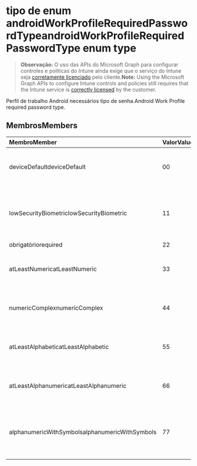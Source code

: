 # <a name="androidworkprofilerequiredpasswordtype-enum-type"></a><span data-ttu-id="8c2f7-101">tipo de enum androidWorkProfileRequiredPasswordType</span><span class="sxs-lookup"><span data-stu-id="8c2f7-101">androidWorkProfileRequiredPasswordType enum type</span></span>

> <span data-ttu-id="8c2f7-102">**Observação:** O uso das APIs do Microsoft Graph para configurar controles e políticas do Intune ainda exige que o serviço do Intune seja [corretamente licenciado](https://go.microsoft.com/fwlink/?linkid=839381) pelo cliente.</span><span class="sxs-lookup"><span data-stu-id="8c2f7-102">**Note:** Using the Microsoft Graph APIs to configure Intune controls and policies still requires that the Intune service is [correctly licensed](https://go.microsoft.com/fwlink/?linkid=839381) by the customer.</span></span>

<span data-ttu-id="8c2f7-103">Perfil de trabalho Android necessários tipo de senha.</span><span class="sxs-lookup"><span data-stu-id="8c2f7-103">Android Work Profile required password type.</span></span>
## <a name="members"></a><span data-ttu-id="8c2f7-104">Membros</span><span class="sxs-lookup"><span data-stu-id="8c2f7-104">Members</span></span>
|<span data-ttu-id="8c2f7-105">Membro</span><span class="sxs-lookup"><span data-stu-id="8c2f7-105">Member</span></span>|<span data-ttu-id="8c2f7-106">Valor</span><span class="sxs-lookup"><span data-stu-id="8c2f7-106">Value</span></span>|<span data-ttu-id="8c2f7-107">Descrição</span><span class="sxs-lookup"><span data-stu-id="8c2f7-107">Description</span></span>|
|:---|:---|:---|
|<span data-ttu-id="8c2f7-108">deviceDefault</span><span class="sxs-lookup"><span data-stu-id="8c2f7-108">deviceDefault</span></span>|<span data-ttu-id="8c2f7-109">0</span><span class="sxs-lookup"><span data-stu-id="8c2f7-109">0</span></span>|<span data-ttu-id="8c2f7-110">Valor de padrão de dispositivo, sem intenção.</span><span class="sxs-lookup"><span data-stu-id="8c2f7-110">Device default value, no intent.</span></span>|
|<span data-ttu-id="8c2f7-111">lowSecurityBiometric</span><span class="sxs-lookup"><span data-stu-id="8c2f7-111">lowSecurityBiometric</span></span>|<span data-ttu-id="8c2f7-112">1</span><span class="sxs-lookup"><span data-stu-id="8c2f7-112">1</span></span>|<span data-ttu-id="8c2f7-113">Biométrica baixa segurança com base em senha necessária.</span><span class="sxs-lookup"><span data-stu-id="8c2f7-113">Low security biometrics based password required.</span></span>|
|<span data-ttu-id="8c2f7-114">obrigatório</span><span class="sxs-lookup"><span data-stu-id="8c2f7-114">required</span></span>|<span data-ttu-id="8c2f7-115">2</span><span class="sxs-lookup"><span data-stu-id="8c2f7-115">2</span></span>|<span data-ttu-id="8c2f7-116">Obrigatório.</span><span class="sxs-lookup"><span data-stu-id="8c2f7-116">Required.</span></span>|
|<span data-ttu-id="8c2f7-117">atLeastNumeric</span><span class="sxs-lookup"><span data-stu-id="8c2f7-117">atLeastNumeric</span></span>|<span data-ttu-id="8c2f7-118">3</span><span class="sxs-lookup"><span data-stu-id="8c2f7-118">3</span></span>|<span data-ttu-id="8c2f7-119">Senha de pelo menos numérica necessária.</span><span class="sxs-lookup"><span data-stu-id="8c2f7-119">At least numeric password required.</span></span>|
|<span data-ttu-id="8c2f7-120">numericComplex</span><span class="sxs-lookup"><span data-stu-id="8c2f7-120">numericComplex</span></span>|<span data-ttu-id="8c2f7-121">4</span><span class="sxs-lookup"><span data-stu-id="8c2f7-121">4</span></span>|<span data-ttu-id="8c2f7-122">Senha complexa numérica necessária.</span><span class="sxs-lookup"><span data-stu-id="8c2f7-122">Numeric complex password required.</span></span>|
|<span data-ttu-id="8c2f7-123">atLeastAlphabetic</span><span class="sxs-lookup"><span data-stu-id="8c2f7-123">atLeastAlphabetic</span></span>|<span data-ttu-id="8c2f7-124">5</span><span class="sxs-lookup"><span data-stu-id="8c2f7-124">5</span></span>|<span data-ttu-id="8c2f7-125">Senha de pelo menos alfabética necessária.</span><span class="sxs-lookup"><span data-stu-id="8c2f7-125">At least alphabetic password required.</span></span>|
|<span data-ttu-id="8c2f7-126">atLeastAlphanumeric</span><span class="sxs-lookup"><span data-stu-id="8c2f7-126">atLeastAlphanumeric</span></span>|<span data-ttu-id="8c2f7-127">6</span><span class="sxs-lookup"><span data-stu-id="8c2f7-127">6</span></span>|<span data-ttu-id="8c2f7-128">Senha de pelo menos alfanumérica necessária.</span><span class="sxs-lookup"><span data-stu-id="8c2f7-128">At least alphanumeric password required.</span></span>|
|<span data-ttu-id="8c2f7-129">alphanumericWithSymbols</span><span class="sxs-lookup"><span data-stu-id="8c2f7-129">alphanumericWithSymbols</span></span>|<span data-ttu-id="8c2f7-130">7</span><span class="sxs-lookup"><span data-stu-id="8c2f7-130">7</span></span>|<span data-ttu-id="8c2f7-131">Pelo menos alfanumérico com senha de símbolos necessária.</span><span class="sxs-lookup"><span data-stu-id="8c2f7-131">At least alphanumeric with symbols password required.</span></span>|




